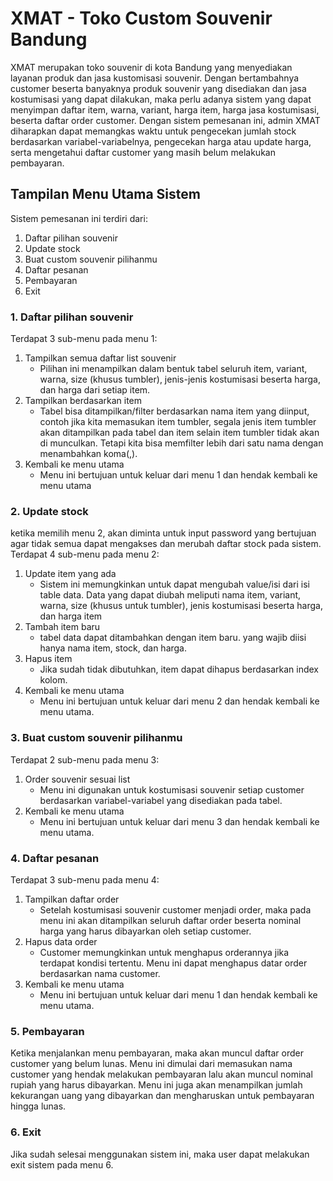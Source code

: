 # XMAT - Toko Custom Souvenir Bandung 

XMAT merupakan toko souvenir di kota Bandung yang menyediakan layanan produk dan jasa kustomisasi souvenir. Dengan bertambahnya customer beserta banyaknya produk souvenir yang disediakan dan jasa kostumisasi yang dapat dilakukan, maka perlu adanya sistem yang dapat menyimpan daftar item, warna, variant, harga item, harga jasa kostumisasi, beserta daftar order customer. Dengan sistem pemesanan ini, admin XMAT diharapkan dapat memangkas waktu untuk pengecekan jumlah stock berdasarkan variabel-variabelnya, pengecekan harga atau update harga, serta mengetahui daftar customer yang masih belum melakukan pembayaran.

## Tampilan Menu Utama Sistem
Sistem pemesanan ini terdiri dari:
1. Daftar pilihan souvenir
3. Update stock
4. Buat custom souvenir pilihanmu
5. Daftar pesanan
6. Pembayaran
7. Exit
   
### 1. Daftar pilihan souvenir
Terdapat 3 sub-menu pada menu 1:
1. Tampilkan semua daftar list souvenir
    - Pilihan ini menampilkan dalam bentuk tabel seluruh item, variant, warna, size (khusus tumbler), jenis-jenis kostumisasi beserta harga, dan harga dari setiap item. 
3. Tampilkan berdasarkan item
    - Tabel bisa ditampilkan/filter berdasarkan nama item yang diinput, contoh jika kita memasukan item tumbler, segala jenis item tumbler akan ditampilkan pada tabel dan item selain item tumbler tidak akan di munculkan. Tetapi kita bisa memfilter lebih dari satu nama dengan menambahkan koma(,).
5. Kembali ke menu utama
    - Menu ini bertujuan untuk keluar dari menu 1 dan hendak kembali ke menu utama

### 2. Update stock
ketika memilih menu 2, akan diminta untuk input password yang bertujuan agar tidak semua dapat mengakses dan merubah daftar stock pada sistem.
Terdapat 4 sub-menu pada menu 2: 
1. Update item yang ada
    - Sistem ini memungkinkan untuk dapat mengubah value/isi dari isi table data. Data yang dapat diubah meliputi nama item, variant, warna, size (khusus untuk tumbler), jenis kostumisasi beserta harga, dan harga item
3. Tambah item baru
    - tabel data dapat ditambahkan dengan item baru. yang wajib diisi hanya nama item, stock, dan harga. 
5. Hapus item
    - Jika sudah tidak dibutuhkan, item dapat dihapus berdasarkan index kolom.
7. Kembali ke menu utama
    - Menu ini bertujuan untuk keluar dari menu 2 dan hendak kembali ke menu utama.

### 3. Buat custom souvenir pilihanmu
Terdapat 2 sub-menu pada menu 3:
1. Order souvenir sesuai list
    - Menu ini digunakan untuk kostumisasi souvenir setiap customer berdasarkan variabel-variabel yang disediakan pada tabel.
3. Kembali ke menu utama
    - Menu ini bertujuan untuk keluar dari menu 3 dan hendak kembali ke menu utama.

### 4. Daftar pesanan
Terdapat 3 sub-menu pada menu 4:
1. Tampilkan daftar order
    - Setelah kostumisasi souvenir customer menjadi order, maka pada menu ini akan ditampilkan seluruh daftar order beserta nominal harga yang harus dibayarkan oleh setiap customer.
3. Hapus data order
    - Customer memungkinkan untuk menghapus orderannya jika terdapat kondisi tertentu. Menu ini dapat menghapus datar order berdasarkan nama customer.
5. Kembali ke menu utama
    - Menu ini bertujuan untuk keluar dari menu 1 dan hendak kembali ke menu utama.

### 5. Pembayaran
Ketika menjalankan menu pembayaran, maka akan muncul daftar order customer yang belum lunas. Menu ini dimulai dari memasukan nama customer yang hendak melakukan pembayaran lalu akan muncul nominal rupiah yang harus dibayarkan. Menu ini juga akan menampilkan jumlah kekurangan uang yang dibayarkan dan mengharuskan untuk pembayaran hingga lunas.


### 6. Exit
Jika sudah selesai menggunakan sistem ini, maka user dapat melakukan exit sistem pada menu 6.
